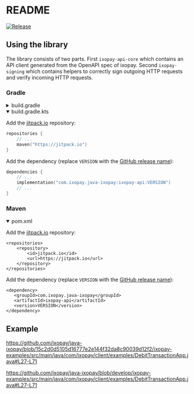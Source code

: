 
# README

[![Release](https://jitpack.io/v/com.ixopay/java-ixopay.svg)](https://jitpack.io/#com.ixopay/java-ixopay)

## Using the library

The library consists of two parts.
First `ixopay-api-core` which contains an API client generated from the OpenAPI spec of ixopay.
Second `ixopay-signing` which contains helpers to correctly sign outgoing HTTP requests and verify incoming HTTP requests.

### Gradle

<details>
<summary>build.gradle</summary>

Add the [jitpack.io](https://jitpack.io) repository:
```gradle
repositories {
	// ...
	maven { url 'https://jitpack.io' }
}
```

Add the dependency (replace `VERSION` with the [GitHub release name](https://github.com/ixopay/java-ixopay/releases)):
```gradle
dependencies {
	// ...
	implementation 'com.ixopay.java-ixopay:ixopay-api:VERSION'
	// ...
}
```

</details>

<details open>
<summary>build.gradle.kts</summary>

Add the [jitpack.io](https://jitpack.io) repository:
```kotlin
repositories {
	// ...
	maven("https://jitpack.io")
}
```

Add the dependency (replace `VERSION` with the [GitHub release name](https://github.com/ixopay/java-ixopay/releases)):
```kotlin
dependencies {
	// ...
	implementation("com.ixopay.java-ixopay:ixopay-api:VERSION")
	// ...
}
```

</details>

### Maven

<details open>
<summary>pom.xml</summary>

Add the [jitpack.io](https://jitpack.io) repository:

```maven
<repositories>
	<repository>
		<id>jitpack.io</id>
		<url>https://jitpack.io</url>
	</repository>
</repositories>
```

Add the dependency (replace `VERSION` with the [GitHub release name](https://github.com/ixopay/java-ixopay/releases)):
 ```maven
<dependency>
	<groupId>com.ixopay.java-ixopay</groupId>
	<artifactId>ixopay-api</artifactId>
	<version>VERSION</version>
</dependency>
```

</details>

## Example

https://github.com/ixopay/java-ixopay/blob/15c2d0d5105d16777e2e144f32da8c90039d12f2/ixopay-examples/src/main/java/com/ixopay/client/examples/DebitTransactionApp.java#L27-L71

https://github.com/ixopay/java-ixopay/blob/develop/ixopay-examples/src/main/java/com/ixopay/client/examples/DebitTransactionApp.java#L27-L71
